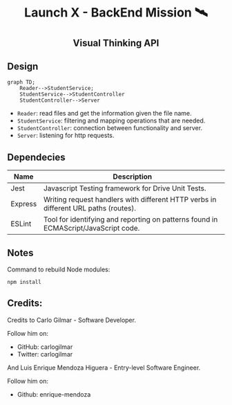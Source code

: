 <h1 align="center"> Launch X - BackEnd Mission 🛰️ </h1>

<h2 align="center">
    Visual Thinking API
</h2>

## Design

```mermaid
graph TD;
    Reader-->StudentService;
    StudentService-->StudentController
    StudentController-->Server
```

- `Reader`: read files and get the information given the file name.
- `StudentService`: filtering and mapping operations that are needed.
- `StudentController`: connection between functionality and server.
- `Server`: listening for http requests.

## Dependecies

|     Name     | Description                                                                         |
| ------------ | ----------------------------------------------------------------------------------- |
|     Jest     | Javascript Testing framework for Drive Unit Tests.                                  |
|   Express    | Writing request handlers with different HTTP verbs in different URL paths (routes). |
|    ESLint    | Tool for identifying and reporting on patterns found in ECMAScript/JavaScript code. |

## Notes

Command to rebuild Node modules:

```
npm install
```

## Credits:

Credits to Carlo Gilmar - Software Developer.

Follow him on:

- GitHub: carlogilmar
- Twitter: carlogilmar

And Luis Enrique Mendoza Higuera - Entry-level Software Engineer.

Follow him on:

- Github: enrique-mendoza